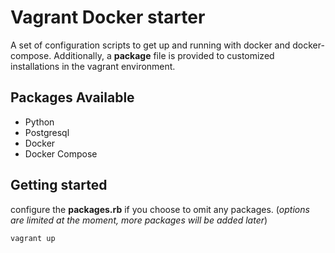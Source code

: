 Vagrant Docker starter
======================

A set of configuration scripts to get up and running with docker and docker-compose. 
Additionally, a **package** file is provided to customized installations in the
vagrant environment.

## Packages Available 
* Python
* Postgresql 
* Docker
* Docker Compose 

## Getting started
configure the **packages.rb** if you choose to omit any packages.
(_options are limited at the moment, more packages will be added later_)
```
vagrant up
```
